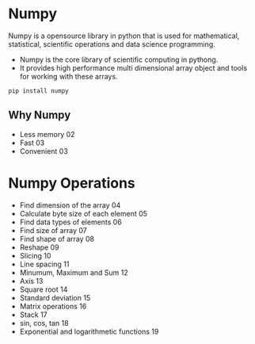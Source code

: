 # Numpy

Numpy is a opensource library in python that is used for mathematical, statistical, scientific operations and data science programming.

- Numpy is the core library of scientific computing in pythong.
- It provides high performance multi dimensional array object and tools for working with these arrays.

```
pip install numpy
```

## Why Numpy

- Less memory 02
- Fast 03
- Convenient 03

# Numpy Operations

- Find dimension of the array 04
- Calculate byte size of each element 05
- Find data types of elements 06
- Find size of array 07
- Find shape of array 08
- Reshape 09
- Slicing 10
- Line spacing 11
- Minumum, Maximum and Sum 12
- Axis 13
- Square root 14
- Standard deviation 15
- Matrix operations 16
- Stack 17
- sin, cos, tan 18
- Exponential and logarithmetic functions 19
